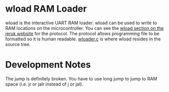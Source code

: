 # wload RAM Loader #

wload is the interactive UART RAM loader. wload can be used to write to RAM locations on the microcontroller. You can see the [wload section on the jeruk website](http://wmulia.org/plp/jeruk/#wload) for the protocol. The protocol allows programming file to be formatted so it is human readable. [wloader.c](https://code.google.com/p/jeruk-fw/source/browse/testfw.X/wloader.c) is where wload resides in the source tree.

# Development Notes #

The jump is definitely broken. You have to use long jump to jump to RAM space (i.e. jr or jalr instead of j or jal).
